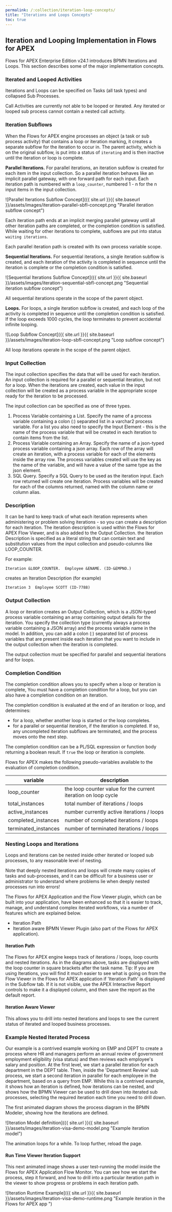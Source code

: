 ```yaml
---
permalink: /:collection/iteration-loop-concepts/
title: "Iterations and Loops Concepts"
toc: true
---
```

## Iteration and Looping Implementation in Flows for APEX

Flows for APEX Enterprise Edition v24.1 introduces BPMN Iterations and Loops. This section describes some of the major implementation concepts.

### Iterated and Looped Activities

Iterations and Loops can be specified on Tasks (all task types) and collapsed Sub Processes.

Call Activities are currently not able to be looped or iterated.  Any iterated or looped sub process cannot contain a nested call activity.

### Iteration Subflows

When the Flows for APEX engine processes an object (a task or sub process activity) that contains a loop or iteration marking, it creates a separate subflow for the iteration to occur in.  The parent activity, which is on the original subflow, is put into a status of `iterating` and is then inactive until the iteration or loop is complete.

**Parallel Iterations.**  For parallel iterations, an iteration subflow is created for each item in the input collection.   So a parallel iteration behaves like an implicit parallel gateway, with one forward path for each input.  Each iteration path is numbered with a `loop_counter`, numbered 1 - n for the n input items in the input collection.

![Parallel Iterations Subflow Concept]({{ site.url }}{{ site.baseurl }}/assets/images/iteration-parallel-sbfl-concept.png "Parallel iteration subflow concept")

Each iteration path ends at an implicit merging parallel gateway until all other iteration paths are completed, or the completion condition is satisfied.  While waiting for other iterations to complete, subflows are put into status `waiting iterations`.

Each parallel iteration path is created with its own process variable scope.

**Sequential Iterations.** For sequential iterations, a single iteration subflow is created, and each iteration of the activity is completed in sequence until the iteration is complete or the completion condition is satisfied.

![Sequential Iterations Subflow Concept]({{ site.url }}{{ site.baseurl }}/assets/images/iteration-sequential-sbfl-concept.png "Sequential iteration subflow concept")

All sequential iterations operate in the scope of the parent object.

**Loops.**  For loops, a single iteration subflow is created, and each loop of the activity is completed in sequence until the completion condition is satisfied.  If the loop exceeds 1000 cycles, the loop terminates to prevent accidental infinite looping.

![Loop Subflow Concept]({{ site.url }}{{ site.baseurl }}/assets/images/iteration-loop-sbfl-concept.png "Loop subflow concept")

All loop iterations operate in the scope of the parent object.

### Input Collection

The input collection specifies the data that will be used for each iteration.  An input collection is required for a parallel or sequential iteration, but not for a loop.  When the iterations are created, each value in the input collection will be created as a process variable in the appropriate scope ready for the iteration to be processed.

The input collection can be specified as one of three types.

1. Process Variable containing a List.  Specify the name of a process variable containing a colon (:) separated list in a varchar2 process variable.  For a list you also need to specify the Input Element - this is the name of the process variable that will be created in each iteration to contain items from the list.
2. Process Variable containing an Array.  Specify the name of a json-typed process variable containing a json array.  Each row of the array will create an iteration, with a process variable for each of the elements inside the array row.  The process variables created will use the key as the name of the variable, and will have a value of the same type as the json element.
3. SQL Query.  Specify a SQL Query to be used as the iteration input.   Each row returned will create one iteration.  Process variables will be created for each of the columns returned, named with the column name or column alias.

### Description

It can be hard to keep track of what each iteration represents when administering or problem solving iterations - so you can create a description for each iteration.  The iteration description is used within the Flows for APEX Flow Viewer, and is also added to the Output Collection.
the Iteration Description is specified as a literal string that can contain text and substitution values from the input collection and pseudo-columns like LOOP_COUNTER.

For example:

```
Iteration &LOOP_COUNTER.  Employee &ENAME. (ID-&EMPNO.)
```

creates an Iteration Description (for example)

```
Iteration 3  Employee SCOTT (ID-7788)
```

### Output Collection

A loop or iteration creates an Output Collection, which is a JSON-typed process variable containing an array containing output details for the iteration.  You specify the collection type (currently always a process variable containing a JSON array) and the process variable name in the model.  In addition, you can add a colon (:) separated list of process variables that are present inside each iteration that you want to include in the output collection when the iteration is completed.

The output collection must be specified for parallel and sequential iterations and for loops.

### Completion Condition

The completion condition allows you to specify when a loop or iteration is complete,  You must have a completion condition for a loop, but you can also have a completion condition on an iteration.

The completion condition is evaluated at the end of an iteration or loop, and determines:

- for a loop, whether another loop is started or the loop completes.
- for a parallel or sequential iteration, if the iteration is completed.  If so, any uncompleted iteration subflows are terminated, and the process moves onto the next step.

The completion condition can be a PL/SQL expression or function body returning a boolean result.  If `true` the loop or iteration is complete.

Flows for APEX makes the following pseudo-variables available to the evaluation of completion condition.


| variable             | description                                                    |
| ---------------------- | ---------------------------------------------------------------- |
| loop_counter         | the loop counter value for the current iteration on loop cycle |
| total_instances      | total number of iterations / loops                             |
| active_instances     | number currently active iterations / loops                     |
| completed_instances  | number of completed iterations / loops                         |
| terminated_instances | number of terminated iterations / loops                        |

### Nesting Loops and Iterations

Loops and iterations can be nested inside other iterated or looped sub processes, to any reasonable level of nesting.

Note that deeply nested iterations and loops will create many copies of tasks and sub-processes, and it can be difficult for a business user or administrator to understand where problems lie when deeply nested processes run into errors!

The Flows for APEX Application and the Flow Viewer plugin, which can be built into your application, have been enhanced so that it is easier to track, manage, and understand complex iterated workflows, via a number of features which are explained below.

* Iteration Path
* Iteration aware BPMN Viewer Plugin (also part of the Flows for APEX application).

#### Iteration Path

The Flows for APEX engine keeps track of iterations / loops, loop counts and nested iterations.  As in the diagrams above, tasks are displayed with the loop counter in square brackets after the task name.
Tip:  If you are using Iterations, you will find it much easier to see what is going on from the Flow Viewer in the Flows for APEX application if 'Iteration Path' is displayed in the Subflow tab.  If it is not visible, use the APEX Interactive Report controls to make it a displayed column, and then save the report as the default report.

#### Iteration Aware Viewer

This allows you to drill into nested iterations and loops to see the current status of iterated and looped business processes.

### Example Nested Iterated Process

Our example is a contrived example working on EMP and DEPT to create a process where HR and managers perform an annual review of government employment eligibility (visa status) and then reviews each employee's salary and position.  At the first level, we start a parallel iteration for each department in the DEPT table.  Then, inside the 'Department Review' sub process, we start a second iteration in parallel for each employee in the department, based on a query from EMP.  While this is a contrived example, it shows how an iteration is defined, how iterations can be nested, and shows how the BPMN Viewer can be used to drill down into iterated sub processes, selecting the required iteration each time you need to drill down.

The first animated diagram shows the process diagram in the BPMN Modeler, showing how the iterations are defined.  

![Iteration Model definition]({{ site.url }}{{ site.baseurl }}/assets/images/iteration-visa-demo-model.png "Example iteration model")

The animation loops for a while.  To loop further, reload the page.

#### Run Time Viewer Iteration Support

This next animated image shows a user test-running the model inside the Flows for APEX Application Flow Monitor.  You can see how we start the process, step it forward, and how to drill into a particular iteration path in the viewer to show progress or problems in each iteration path.

![Iteration Runtime Example]({{ site.url }}{{ site.baseurl }}/assets/images/iteration-visa-demo-runtime.png "Example iteration in the Flows for APEX app ")
